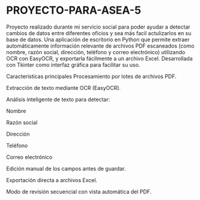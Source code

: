 # PROYECTO-PARA-ASEA-5
Proyecto realizado durante mi servicio social para poder ayudar a detectar cambios de datos entre diferentes oficios y sea más facil actulizarlos en su base de datos.
Una aplicación de escritorio en Python que permite extraer automáticamente información relevante de archivos PDF escaneados (como nombre, razón social, dirección, teléfono y correo electrónico) utilizando OCR con EasyOCR, y exportarla fácilmente a un archivo Excel. Desarrollada con Tkinter como interfaz gráfica para facilitar su uso.



Características principales
Procesamiento por lotes de archivos PDF.

Extracción de texto mediante OCR (EasyOCR).

Análisis inteligente de texto para detectar:

Nombre

Razón social

Dirección

Teléfono

Correo electrónico

Edición manual de los campos antes de guardar.

Exportación directa a archivos Excel.

Modo de revisión secuencial con vista automática del PDF.
